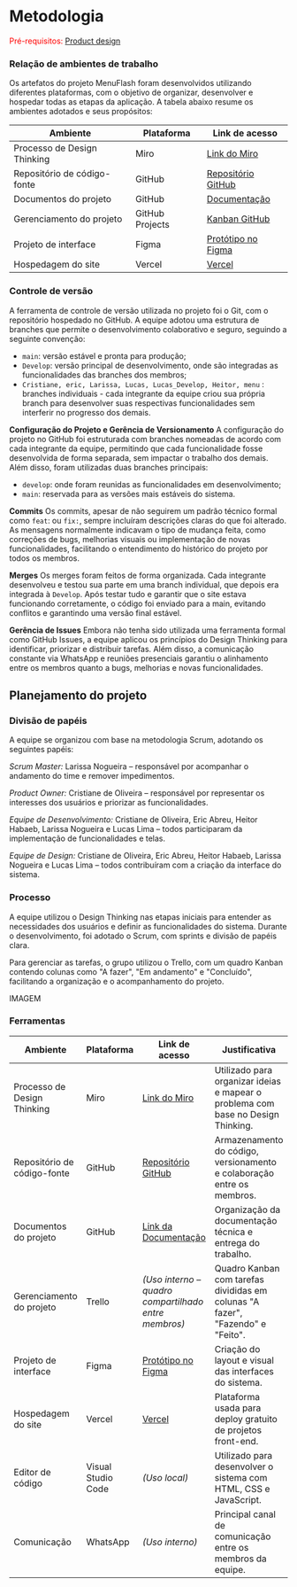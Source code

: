 
# Metodologia

<span style="color:red">Pré-requisitos: <a href="03-Product-design.md"> Product design</a></span>

### Relação de ambientes de trabalho

Os artefatos do projeto MenuFlash foram desenvolvidos utilizando diferentes plataformas, com o objetivo de organizar, desenvolver e hospedar todas as etapas da aplicação. A tabela abaixo resume os ambientes adotados e seus propósitos:

| Ambiente                    | Plataforma      | Link de acesso                                                        |
|-----------------------------|-----------------|------------------------------------------------------------------------|
| Processo de Design Thinking | Miro            | [Link do Miro](https://miro.com/welcomeonboard/dzl1L3FxTEs0aEpnaUg4bkUzM0hCdXlyUXBVTTNFd1djdytpNUFFYjgrVVlFRnRnYmZlWGh3eWVQU0p4OXk1QVU3b0JiZ1pmU3RLMHhyZGtqOTh0UTR5YWV1YldhWkpOVmtBazlvZEdVZnZTcTlCWXV2NHBJMSttd1NMR0pjTCtBS2NFMDFkcUNFSnM0d3FEN050ekl3PT0hdjE=?share_link_id=12564068258) |
| Repositório de código-fonte | GitHub          | [Repositório GitHub](https://github.com/ICEI-PUC-Minas-PCO-SI/pmg-es-2025-1-ti5-pmg-es-2025-1-ti5-Template-TIAW) |
| Documentos do projeto       | GitHub          | [Documentação](https://github.com/ICEI-PUC-Minas-PCO-SI/pmg-es-2025-1-ti5-pmg-es-2025-1-ti5-Template-TIAW) |
| Gerenciamento do projeto    | GitHub Projects | [Kanban GitHub](https://github.com/ICEI-PUC-Minas-PCO-SI/pmg-es-2025-1-ti5-pmg-es-2025-1-ti5-Template-TIAW/projects) |
| Projeto de interface        | Figma           | [Protótipo no Figma](https://www.figma.com/design/T6MGgP9B9tfb1dWsLrRAKz/MenuFlash?node-id=0-1&t=sRj3WJvIx5UlKzCV-1) |
| Hospedagem do site          | Vercel          | [Vercel](https://menuflash-eight.vercel.app/)                          |


### Controle de versão

A ferramenta de controle de versão utilizada no projeto foi o Git, com o repositório hospedado no GitHub. A equipe adotou uma estrutura de branches que permite o desenvolvimento colaborativo e seguro, seguindo a seguinte convenção:

- `main`: versão estável e pronta para produção;
- `Develop`: versão principal de desenvolvimento, onde são integradas as funcionalidades das branches dos membros;
- `Cristiane, eric, Larissa, Lucas, Lucas_Develop, Heitor, menu` : branches individuais - cada integrante da equipe criou sua própria branch para desenvolver suas respectivas funcionalidades sem interferir no progresso dos demais.
 
**Configuração do Projeto e Gerência de Versionamento**
A configuração do projeto no GitHub foi estruturada com branches nomeadas de acordo com cada integrante da equipe, permitindo que cada funcionalidade fosse desenvolvida de forma separada, sem impactar o trabalho dos demais. Além disso, foram utilizadas duas branches principais:

- `develop`: onde foram reunidas as funcionalidades em desenvolvimento;
- `main`: reservada para as versões mais estáveis do sistema.

**Commits**
Os commits, apesar de não seguirem um padrão técnico formal como `feat`: ou `fix:`, sempre incluíram descrições claras do que foi alterado. As mensagens normalmente indicavam o tipo de mudança feita, como correções de bugs, melhorias visuais ou implementação de novas funcionalidades, facilitando o entendimento do histórico do projeto por todos os membros.

**Merges**
Os merges foram feitos de forma organizada. Cada integrante desenvolveu e testou sua parte em uma branch individual, que depois era integrada à `Develop`. Após testar tudo e garantir que o site estava funcionando corretamente, o código foi enviado para a main, evitando conflitos e garantindo uma versão final estável.

**Gerência de Issues**
Embora não tenha sido utilizada uma ferramenta formal como GitHub Issues, a equipe aplicou os princípios do Design Thinking para identificar, priorizar e distribuir tarefas. Além disso, a comunicação constante via WhatsApp e reuniões presenciais garantiu o alinhamento entre os membros quanto a bugs, melhorias e novas funcionalidades.

## Planejamento do projeto

###  Divisão de papéis

A equipe se organizou com base na metodologia Scrum, adotando os seguintes papéis:

*Scrum Master:* Larissa Nogueira – responsável por acompanhar o andamento do time e remover impedimentos.

*Product Owner:* Cristiane de Oliveira – responsável por representar os interesses dos usuários e priorizar as funcionalidades.

*Equipe de Desenvolvimento:* Cristiane de Oliveira, Eric Abreu, Heitor Habaeb, Larissa Nogueira e Lucas Lima – todos participaram da implementação de funcionalidades e telas.

*Equipe de Design:* Cristiane de Oliveira, Eric Abreu, Heitor Habaeb, Larissa Nogueira e Lucas Lima – todos contribuíram com a criação da interface do sistema.

### Processo

A equipe utilizou o Design Thinking nas etapas iniciais para entender as necessidades dos usuários e definir as funcionalidades do sistema. Durante o desenvolvimento, foi adotado o Scrum, com sprints e divisão de papéis clara.

Para gerenciar as tarefas, o grupo utilizou o Trello, com um quadro Kanban contendo colunas como "A fazer", "Em andamento" e "Concluído", facilitando a organização e o acompanhamento do projeto.

IMAGEM

### Ferramentas

| Ambiente                    | Plataforma         | Link de acesso                                                        | Justificativa                                                                    |
|----------------------------|--------------------|-----------------------------------------------------------------------|----------------------------------------------------------------------------------|
| Processo de Design Thinking | Miro               | [Link do Miro](https://miro.com/welcomeonboard/dzl1L3FxTEs0aEpnaUg4bkUzM0hCdXlyUXBVTTNFd1djdytpNUFFYjgrVVlFRnRnYmZlWGh3eWVQU0p4OXk1QVU3b0JiZ1pmU3RLMHhyZGtqOTh0UTR5YWV1YldhWkpOVmtBazlvZEdVZnZTcTlCWXV2NHBJMSttd1NMR0pjTCtBS2NFMDFkcUNFSnM0d3FEN050ekl3PT0hdjE=?share_link_id=12564068258) | Utilizado para organizar ideias e mapear o problema com base no Design Thinking. |
| Repositório de código-fonte | GitHub             | [Repositório GitHub](https://github.com/ICEI-PUC-Minas-PCO-SI/pmg-es-2025-1-ti5-pmg-es-2025-1-ti5-Template-TIAW) | Armazenamento do código, versionamento e colaboração entre os membros.           |
| Documentos do projeto       | GitHub             | [Link da Documentação](https://github.com/ICEI-PUC-Minas-PCO-SI/pmg-es-2025-1-ti5-pmg-es-2025-1-ti5-Template-TIAW) | Organização da documentação técnica e entrega do trabalho.                       |
| Gerenciamento do projeto    | Trello             | *(Uso interno – quadro compartilhado entre membros)*                 | Quadro Kanban com tarefas divididas em colunas "A fazer", "Fazendo" e "Feito".  |
| Projeto de interface        | Figma              | [Protótipo no Figma](https://www.figma.com/design/T6MGgP9B9tfb1dWsLrRAKz/MenuFlash?node-id=0-1&t=sRj3WJvIx5UlKzCV-1) | Criação do layout e visual das interfaces do sistema.                            |
| Hospedagem do site          | Vercel             | [Vercel](https://menuflash-eight.vercel.app/)| Plataforma usada para deploy gratuito de projetos front-end.                     |
| Editor de código            | Visual Studio Code | *(Uso local)*                                                         | Utilizado para desenvolver o sistema com HTML, CSS e JavaScript.                 |
| Comunicação                 | WhatsApp           | *(Uso interno)*                                                       | Principal canal de comunicação entre os membros da equipe.                       |


